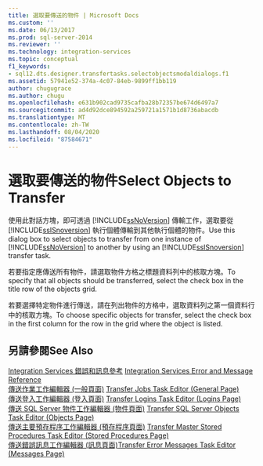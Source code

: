 ```yaml
---
title: 選取要傳送的物件 | Microsoft Docs
ms.custom: ''
ms.date: 06/13/2017
ms.prod: sql-server-2014
ms.reviewer: ''
ms.technology: integration-services
ms.topic: conceptual
f1_keywords:
- sql12.dts.designer.transfertasks.selectobjectsmodaldialogs.f1
ms.assetid: 57941e52-374a-4c07-84eb-9899ff1bb119
author: chugugrace
ms.author: chugu
ms.openlocfilehash: e631b902cad9735cafba28b72357be674d6497a7
ms.sourcegitcommit: ad4d92dce894592a259721a1571b1d8736abacdb
ms.translationtype: MT
ms.contentlocale: zh-TW
ms.lasthandoff: 08/04/2020
ms.locfileid: "87584671"
---
```

# <a name="select-objects-to-transfer"></a><span data-ttu-id="11856-102">選取要傳送的物件</span><span class="sxs-lookup"><span data-stu-id="11856-102">Select Objects to Transfer</span></span>
  <span data-ttu-id="11856-103">使用此對話方塊，即可透過 [!INCLUDE[ssNoVersion](../../includes/ssnoversion-md.md)] 傳輸工作，選取要從 [!INCLUDE[ssISnoversion](../../includes/ssisnoversion-md.md)] 執行個體傳輸到其他執行個體的物件。</span><span class="sxs-lookup"><span data-stu-id="11856-103">Use this dialog box to select objects to transfer from one instance of [!INCLUDE[ssNoVersion](../../includes/ssnoversion-md.md)] to another by using an [!INCLUDE[ssISnoversion](../../includes/ssisnoversion-md.md)] transfer task.</span></span>  
  
 <span data-ttu-id="11856-104">若要指定應傳送所有物件，請選取物件方格之標題資料列中的核取方塊。</span><span class="sxs-lookup"><span data-stu-id="11856-104">To specify that all objects should be transferred, select the check box in the title row of the objects grid.</span></span>  
  
 <span data-ttu-id="11856-105">若要選擇特定物件進行傳送，請在列出物件的方格中，選取資料列之第一個資料行中的核取方塊。</span><span class="sxs-lookup"><span data-stu-id="11856-105">To choose specific objects for transfer, select the check box in the first column for the row in the grid where the object is listed.</span></span>  
  
## <a name="see-also"></a><span data-ttu-id="11856-106">另請參閱</span><span class="sxs-lookup"><span data-stu-id="11856-106">See Also</span></span>  
 <span data-ttu-id="11856-107">[Integration Services 錯誤和訊息參考](../integration-services-error-and-message-reference.md) </span><span class="sxs-lookup"><span data-stu-id="11856-107">[Integration Services Error and Message Reference](../integration-services-error-and-message-reference.md) </span></span>  
 <span data-ttu-id="11856-108">[傳送作業工作編輯器 &#40;一般頁面&#41;](../general-page-of-integration-services-designers-options.md) </span><span class="sxs-lookup"><span data-stu-id="11856-108">[Transfer Jobs Task Editor &#40;General Page&#41;](../general-page-of-integration-services-designers-options.md) </span></span>  
 <span data-ttu-id="11856-109">[傳送登入工作編輯器 &#40;登入頁面&#41;](../transfer-logins-task-editor-logins-page.md) </span><span class="sxs-lookup"><span data-stu-id="11856-109">[Transfer Logins Task Editor &#40;Logins Page&#41;](../transfer-logins-task-editor-logins-page.md) </span></span>  
 <span data-ttu-id="11856-110">[傳送 SQL Server 物件工作編輯器 &#40;物件頁面&#41;](../transfer-sql-server-objects-task-editor-objects-page.md) </span><span class="sxs-lookup"><span data-stu-id="11856-110">[Transfer SQL Server Objects Task Editor &#40;Objects Page&#41;](../transfer-sql-server-objects-task-editor-objects-page.md) </span></span>  
 <span data-ttu-id="11856-111">[傳送主要預存程序工作編輯器 &#40;預存程序頁面&#41;](../transfer-master-stored-procedures-task-editor-stored-procedures-page.md) </span><span class="sxs-lookup"><span data-stu-id="11856-111">[Transfer Master Stored Procedures Task Editor &#40;Stored Procedures Page&#41;](../transfer-master-stored-procedures-task-editor-stored-procedures-page.md) </span></span>  
 [<span data-ttu-id="11856-112">傳送錯誤訊息工作編輯器 &#40;訊息頁面&#41;</span><span class="sxs-lookup"><span data-stu-id="11856-112">Transfer Error Messages Task Editor &#40;Messages Page&#41;</span></span>](../transfer-error-messages-task-editor-messages-page.md)  
  
  
